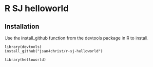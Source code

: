 # R SJ helloworld

## Installation

Use the install_github function from the devtools package in R to install.

```
library(devtools)
install_github("jsan4christ/r-sj-helloworld")

library(helloworld)

```


